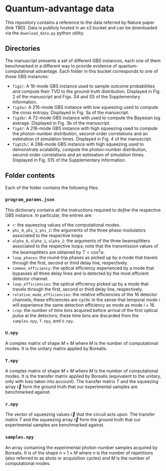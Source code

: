 # Quantum-advantage data
This repository contains a reference to the data referred by Nature paper (link TBD).
Data is publicly hosted in an s3 bucket and can be downloaded via the `download_data.py` python utility.

## Directories

The manuscript presents a set of different GBS instances, each one of them benchmarked in a different way to provide evidence of quantum-computational advantage. Each folder in this bucket corresponds to one of these GBS instances:

 - `fig2/`: A 16-mode GBS instance used to sample outcome probabilities and compute their TVD to the ground-truth distribution. Displayed in Fig. 2 of the manuscript and Figs. S4 and S5 of the Supplementary Information.
 - `fig3a/`: A 216-mode GBS instance with low squeezing used to compute the cross entropy. Displayed in Fig. 3a of the manuscript.
 - `fig3b/`: A 72-mode GBS instance with used to compute the Bayesian log average. Displayed in Fig. 3b of the manuscript.
 - `fig4/`: A 216-mode GBS instance with high squeezing used to compute the photon-number distribution, second-order correlations and an estimation of simulation times. Displayed in Fig. 4 of the manuscript.
 - `figS15/`: A 288-mode GBS instance with high squeezing used to demonstrate scalability, compute the photon-number distribution, second-order correlations and an estimation of simulation times. Displayed in Fig. S15 of the Supplementary Information.

## Folder contents

Each of the folder contains the following files:

### `program_params.json`

This dictionary contains all the instructions required to _define_ the respective GBS instance. In particular, the entries are:

 - `r`: the squeezing values of the computational modes.
 - `phi_0`, `phi_1`, `phi_2`: the arguments of the three phase modulators associated to the respective loops
 - `alpha_0`, `alpha_1`, `alpha_2`: the arguments of the three beamsplitters associated to the respective loops; note that the transmission values of the beamsplitters are obtained by $T = \text{cos}^2 \alpha$.
 - `loop_phases`: the round-trip phases as picked up by a mode that travels through the first, second or third delay line, respectively.
 - `common_efficiency`: the optical efficiency experienced by a mode that bypasses all three delay lines and is detected by the most efficient detector channel.
 - `loop_efficiencies`: the optical efficiency picked up by a mode that travels through the first, second or third delay line, respectively.
 - `relative_mode_efficiencies`: the relative efficiencies of the 16 detector channels; these efficiencies are cyclic in the sense that temporal mode $i$ will experience the same detection efficiency as mode as mode $i+16$.
 - `crop`: the number of time bins acquired before arrival of the first optical pulse at the detectors; these time bins are discarded from the `samples.npy`, `T.npy`, and `U.npy`.

### `U.npy`

A complex matrix of shape $M \times M$ where $M$ is the number of computational modes. It is the unitary matrix applied by Borealis.

### `T.npy`

A complex matrix of shape $M \times M$ where $M$ is the number of computational modes. It is the transfer matrix applied by Borealis (equivalent to the unitary, only with loss taken into account). The transfer matrix $T$ and the squeezing array $\vec{r}$ form the ground truth that our experimental samples are benchmarked against.


### `r.npy`

The vector of squeezing values $\vec{r}$ that the circuit acts upon. The transfer matrix $T$ and the squeezing array $\vec{r}$ form the ground truth that our experimental samples are benchmarked against.

### `samples.npy`

An array containing the experimental photon-number samples acquired by Borealis. It is of the shape $n \times 1 \times M$ where $n$ is the number of repetitions (also referred to as shots or acquisition cycles) and $M$ is the number of computational modes.

